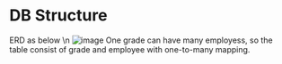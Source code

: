# DB Structure
ERD as below \n
![image](https://user-images.githubusercontent.com/1299748/160324212-fc1d0a9e-332c-4dbf-82d8-989aedbfcde1.png)
One grade can have many employess, so the table consist of grade and employee with one-to-many mapping. 

